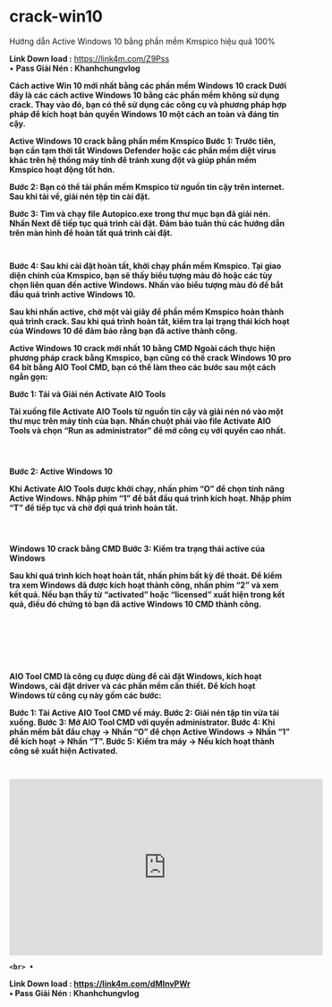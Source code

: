 # crack-win10
Hướng dẫn Active Windows 10 bằng phần mềm Kmspico hiệu quả 100%

<b>Link Down load :</b> <a href="https://link4m.com/Z9Pss" target="_blank">https://link4m.com/Z9Pss
	<br> • 
<b>Pass Giải Nén :  Khanhchungvlog

  
  Cách active Win 10 mới nhất bằng các phần mềm Windows 10 crack
Dưới đây là các cách active Windows 10 bằng các phần mềm không sử dụng crack. Thay vào đó, bạn có thể sử dụng các công cụ và phương pháp hợp pháp để kích hoạt bản quyền Windows 10 một cách an toàn và đáng tin cậy.

Active Windows 10 crack bằng phần mềm Kmspico
Bước 1: Trước tiên, bạn cần tạm thời tắt Windows Defender hoặc các phần mềm diệt virus khác trên hệ thống máy tính để tránh xung đột và giúp phần mềm Kmspico hoạt động tốt hơn.

Bước 2: Bạn có thể tải phần mềm Kmspico từ nguồn tin cậy trên internet. Sau khi tải về, giải nén tệp tin cài đặt.

Bước 3: Tìm và chạy file Autopico.exe trong thư mục bạn đã giải nén. Nhấn Next để tiếp tục quá trình cài đặt. Đảm bảo tuân thủ các hướng dẫn trên màn hình để hoàn tất quá trình cài đặt.
  <div class="separator" style="clear: both;"><a href="https://hoanghamobile.com/tin-tuc/wp-content/webp-express/webp-images/uploads/2024/05/windows-10-crack-2.jpg.webp" style="display: block; padding: 1em 0; text-align: center; "><img alt="" border="0" data-original-height="450" data-original-width="800" src="https://hoanghamobile.com/tin-tuc/wp-content/webp-express/webp-images/uploads/2024/05/windows-10-crack-2.jpg.webp"/></a></div>
  Bước 4: Sau khi cài đặt hoàn tất, khởi chạy phần mềm Kmspico. Tại giao diện chính của Kmspico, bạn sẽ thấy biểu tượng màu đỏ hoặc các tùy chọn liên quan đến active Windows. Nhấn vào biểu tượng màu đỏ để bắt đầu quá trình active Windows 10.

Sau khi nhấn active, chờ một vài giây để phần mềm Kmspico hoàn thành quá trình crack. Sau khi quá trình hoàn tất, kiểm tra lại trạng thái kích hoạt của Windows 10 để đảm bảo rằng bạn đã active thành công.

Active Windows 10 crack mới nhất 10 bằng CMD
Ngoài cách thực hiện phương pháp crack bằng Kmspico, bạn cũng có thể crack Windows 10 pro 64 bit bằng AIO Tool CMD, bạn có thể làm theo các bước sau một cách ngắn gọn:

Bước 1: Tải và Giải nén Activate AIO Tools

Tải xuống file Activate AIO Tools từ nguồn tin cậy và giải nén nó vào một thư mục trên máy tính của bạn. Nhấn chuột phải vào file Activate AIO Tools và chọn “Run as administrator” để mở công cụ với quyền cao nhất.
  <div class="separator" style="clear: both;"><a href="https://hoanghamobile.com/tin-tuc/wp-content/webp-express/webp-images/uploads/2024/05/windows-10-crack-5.jpg.webp" style="display: block; padding: 1em 0; text-align: center; "><img alt="" border="0" data-original-height="450" data-original-width="800" src="https://hoanghamobile.com/tin-tuc/wp-content/webp-express/webp-images/uploads/2024/05/windows-10-crack-5.jpg.webp"/></a></div>
  
  
  Bước 2: Active Windows 10

Khi Activate AIO Tools được khởi chạy, nhấn phím “O” để chọn tính năng Active Windows.
Nhập phím “1” để bắt đầu quá trình kích hoạt.
Nhập phím “T” để tiếp tục và chờ đợi quá trình hoàn tất.
  <div class="separator" style="clear: both;"><a href="https://hoanghamobile.com/tin-tuc/wp-content/webp-express/webp-images/uploads/2024/05/windows-10-crack-6.jpg.webp" style="display: block; padding: 1em 0; text-align: center; "><img alt="" border="0" data-original-height="450" data-original-width="800" src="https://hoanghamobile.com/tin-tuc/wp-content/webp-express/webp-images/uploads/2024/05/windows-10-crack-6.jpg.webp"/></a></div>
  
  
  
  
  Windows 10 crack bằng CMD
Bước 3: Kiểm tra trạng thái active của Windows

Sau khi quá trình kích hoạt hoàn tất, nhấn phím bất kỳ để thoát. Để kiểm tra xem Windows đã được kích hoạt thành công, nhấn phím “2” và xem kết quả. Nếu bạn thấy từ “activated” hoặc “licensed” xuất hiện trong kết quả, điều đó chứng tỏ bạn đã active Windows 10 CMD thành công.
  <div class="separator" style="clear: both;"><a href="https://hoanghamobile.com/tin-tuc/wp-content/webp-express/webp-images/uploads/2024/05/windows-10-crack-7.jpg.webp" style="display: block; padding: 1em 0; text-align: center; "><img alt="" border="0" data-original-height="450" data-original-width="800" src="https://hoanghamobile.com/tin-tuc/wp-content/webp-express/webp-images/uploads/2024/05/windows-10-crack-7.jpg.webp"/></a></div>
  
  
  <div class="separator" style="clear: both;"><a href="https://hoanghamobile.com/tin-tuc/wp-content/webp-express/webp-images/uploads/2024/05/windows-10-crack-9.jpg.webp" style="display: block; padding: 1em 0; text-align: center; "><img alt="" border="0" data-original-height="450" data-original-width="800" src="https://hoanghamobile.com/tin-tuc/wp-content/webp-express/webp-images/uploads/2024/05/windows-10-crack-9.jpg.webp"/></a></div>
  
  <div class="separator" style="clear: both;"><a href="https://hoanghamobile.com/tin-tuc/wp-content/webp-express/webp-images/uploads/2024/05/windows-10-crack-8.jpg.webp" style="display: block; padding: 1em 0; text-align: center; "><img alt="" border="0" data-original-height="450" data-original-width="800" src="https://hoanghamobile.com/tin-tuc/wp-content/webp-express/webp-images/uploads/2024/05/windows-10-crack-8.jpg.webp"/></a></div>
  
  
  
  
  
  
  
  
  
  
  
  
  AIO Tool CMD là công cụ được dùng để cài đặt Windows, kích hoạt Windows, cài đặt driver và các phần mềm cần thiết. Để kích hoạt Windows từ công cụ này gồm các bước:

Bước 1: Tải Active AIO Tool CMD về máy.
Bước 2: Giải nén tập tin vừa tải xuống.
Bước 3: Mở AIO Tool CMD với quyền administrator.
Bước 4: Khi phần mềm bắt đầu chạy → Nhấn “O” để chọn Active Windows → Nhấn “1” để kích hoạt → Nhấn “T”.
Bước 5: Kiểm tra máy → Nếu kích hoạt thành công sẽ xuất hiện Activated.

<div class="separator" style="clear: both;"><a href="https://file.hstatic.net/200000722513/file/gearvn-active-windows-3_5c23b521c0054020bd0357cafe706d31_1024x1024.jpg" style="display: block; padding: 1em 0; text-align: center; "><img alt="" border="0" data-original-height="576" data-original-width="1024" src="https://file.hstatic.net/200000722513/file/gearvn-active-windows-3_5c23b521c0054020bd0357cafe706d31_1024x1024.jpg"/></a></div>

<iframe width="560" height="315" src="https://www.youtube.com/embed/QB8dLrWGeDo?si=Ukl-tYl3ZyrMsmwx" title="YouTube video player" frameborder="0" allow="accelerometer; autoplay; clipboard-write; encrypted-media; gyroscope; picture-in-picture; web-share" referrerpolicy="strict-origin-when-cross-origin" allowfullscreen></iframe>



	<br> • 
<b>Link Down load :</b> <a href="https://link4m.com/dMInvPWr" target="_blank">https://link4m.com/dMInvPWr
	<br> • 
<b>Pass Giải Nén :  Khanhchungvlog
  
